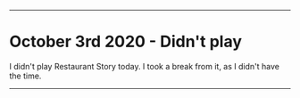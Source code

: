 
***

# October 3rd 2020 - Didn't play

I didn't play Restaurant Story today. I took a break from it, as I didn't have the time.

***
